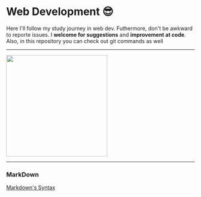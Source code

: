 # Web Development  😎

Here I'll follow my study journey in web dev. 
Futhermore, don't be awkward to reporte issues. 
I **welcome for suggestions** and **improvement at code**.
Also, in this repository you can check out git commands as well

<hr />

<img src="https://i.pinimg.com/originals/2a/53/65/2a53651a35816f499270d8275fd5318f.gif" width="270"/>

<hr />


### MarkDown 

[Markdown's Syntax](https://www.markdownguide.org/basic-syntax/)
